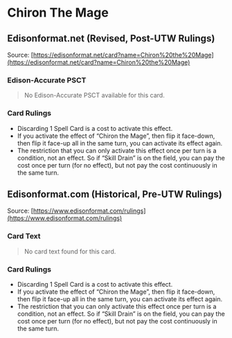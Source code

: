 # Chiron The Mage

## Edisonformat.net (Revised, Post-UTW Rulings)

Source: [https://edisonformat.net/card?name=Chiron%20the%20Mage](https://edisonformat.net/card?name=Chiron%20the%20Mage)

### Edison-Accurate PSCT

> No Edison-Accurate PSCT available for this card.

### Card Rulings

*   Discarding 1 Spell Card is a cost to activate this effect.
*   If you activate the effect of “Chiron the Mage”, then flip it face-down, then flip it face-up all in the same turn, you can activate its effect again.
*   The restriction that you can only activate this effect once per turn is a condition, not an effect. So if “Skill Drain” is on the field, you can pay the cost once per turn (for no effect), but not pay the cost continuously in the same turn.


## Edisonformat.com (Historical, Pre-UTW Rulings)

Source: [https://www.edisonformat.com/rulings](https://www.edisonformat.com/rulings)

### Card Text

> No card text found for this card.

### Card Rulings

*   Discarding 1 Spell Card is a cost to activate this effect.
*   If you activate the effect of “Chiron the Mage”, then flip it face-down, then flip it face-up all in the same turn, you can activate its effect again.
*   The restriction that you can only activate this effect once per turn is a condition, not an effect. So if “Skill Drain” is on the field, you can pay the cost once per turn (for no effect), but not pay the cost continuously in the same turn.


